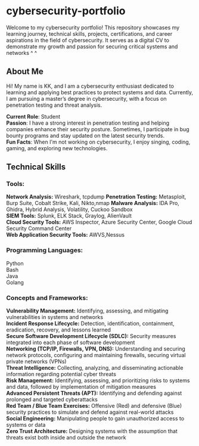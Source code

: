 # cybersecurity-portfolio
Welcome to my cybersecurity portfolio! This repository showcases my learning journey, technical skills, projects, certifications, and career aspirations in the field of cybersecurity. It serves as a digital CV to demonstrate my growth and passion for securing critical systems and networks ^ ^

## About Me
Hi! My name is KK, and I am a cybersecurity enthusiast dedicated to learning and applying best practices to protect systems and data. Currently, I am pursuing a master’s degree in cybersecurity, with a focus on penetration testing and threat analysis.  

**Current Role**: Student  
**Passion**: I have a strong interest in penetration testing and helping companies enhance their security posture. Sometimes, I participate in bug bounty programs and stay updated on the latest security trends.  
**Fun Facts**: When I'm not working on cybersecurity, I enjoy singing, coding, gaming, and exploring new technologies.  

## Technical Skills

### Tools:
**Network Analysis:** Wireshark, tcpdump
**Penetration Testing:** Metasploit, Burp Suite, Cobalt Strike, Kali, Nikto,nmap 
**Malware Analysis:** IDA Pro, Ghidra, Hybrid Analysis, Volatility, Cuckoo Sandbox  
**SIEM Tools:** Splunk, ELK Stack, Graylog, AlienVault  
**Cloud Security Tools:** AWS Inspector, Azure Security Center, Google Cloud Security Command Center  
**Web Application Security Tools:** AWVS,Nessus 

### Programming Languages:
Python  
Bash  
Java  
Golang  

### Concepts and Frameworks:
**Vulnerability Management:** Identifying, assessing, and mitigating vulnerabilities in systems and networks  
**Incident Response Lifecycle:** Detection, identification, containment, eradication, recovery, and lessons learned  
**Secure Software Development Lifecycle (SDLC):** Security measures integrated into each phase of software development  
**Networking (TCP/IP, Firewalls, VPN, DNS):** Understanding and securing network protocols, configuring and maintaining firewalls, securing virtual private networks (VPNs)  
**Threat Intelligence:** Collecting, analyzing, and disseminating actionable information regarding potential cyber threats  
**Risk Management:** Identifying, assessing, and prioritizing risks to systems and data, followed by implementation of mitigation measures  
**Advanced Persistent Threats (APT):** Identifying and defending against prolonged and targeted cyberattacks  
**Red Team / Blue Team Exercises:** Offensive (Red) and defensive (Blue) security practices to simulate and defend against real-world attacks  
**Social Engineering:** Manipulating people to gain unauthorized access to systems or data  
**Zero Trust Architecture:** Designing systems with the assumption that threats exist both inside and outside the network  

